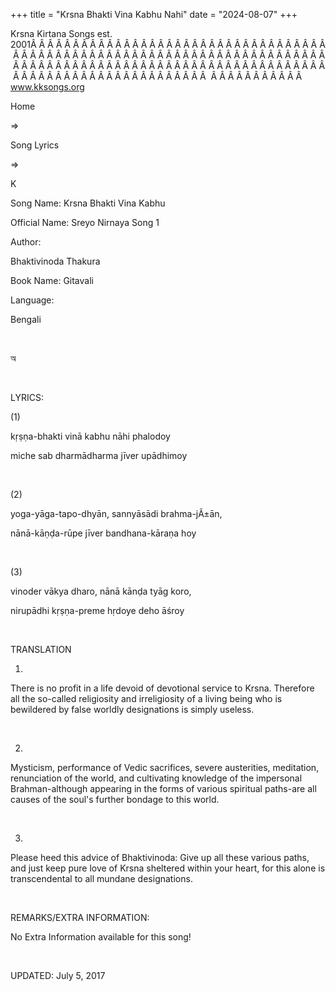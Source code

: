 +++ 
title = "Krsna Bhakti Vina Kabhu Nahi"
date = "2024-08-07"
+++

Krsna Kirtana Songs est. 2001Â Â Â Â Â Â Â Â Â Â Â Â Â Â Â Â Â Â Â Â Â Â Â Â Â Â Â Â Â Â Â Â Â Â Â Â Â Â Â Â Â Â Â Â Â Â Â Â Â Â Â Â Â Â Â Â Â Â Â Â Â Â Â Â Â Â Â Â Â Â Â Â Â Â Â Â Â Â Â Â Â Â Â Â Â Â Â Â Â Â Â Â Â Â Â Â Â Â Â Â Â Â Â Â Â Â Â Â Â Â Â Â Â Â Â Â Â Â Â Â Â Â Â Â Â Â Â Â Â Â Â Â  Â Â Â Â Â Â Â Â Â Â Â  
www.kksongs.org








Home
 
⇒
 
Song Lyrics
 
⇒
 
K


Song
Name: Krsna Bhakti Vina Kabhu


Official
Name: Sreyo Nirnaya Song 1


Author:

Bhaktivinoda
Thakura


Book
Name: 
Gitavali


Language:

Bengali


 








অ








 


LYRICS:


(1)


kṛṣṇa-bhakti
vinā kabhu nāhi phalodoy


miche
sab dharmādharma jīver upādhimoy


 


(2)


yoga-yāga-tapo-dhyān,
sannyāsādi brahma-jÃ±ān,


nānā-kāṇḍa-rūpe
jīver bandhana-kāraṇa hoy


 


(3)


vinoder
vākya dharo, nānā kānḍa tyāg koro,


nirupādhi
kṛṣṇa-preme hṛdoye deho āśroy


 


TRANSLATION


1)
There is no profit in a life devoid of devotional service to Krsna. Therefore
all the so-called religiosity and irreligiosity of a living being who is
bewildered by false worldly designations is simply useless.


 


2)
Mysticism, performance of Vedic sacrifices, severe austerities, meditation,
renunciation of the world, and cultivating knowledge of the impersonal
Brahman-although appearing in the forms of various spiritual paths-are all
causes of the soul's further bondage to this world.


 


3)
Please heed this advice of Bhaktivinoda: Give up all these various paths, and
just keep pure love of Krsna sheltered within your heart, for this alone is
transcendental to all mundane designations.


 


REMARKS/EXTRA
INFORMATION:


No
Extra Information available for this song!


 


UPDATED:
 July 5, 2017